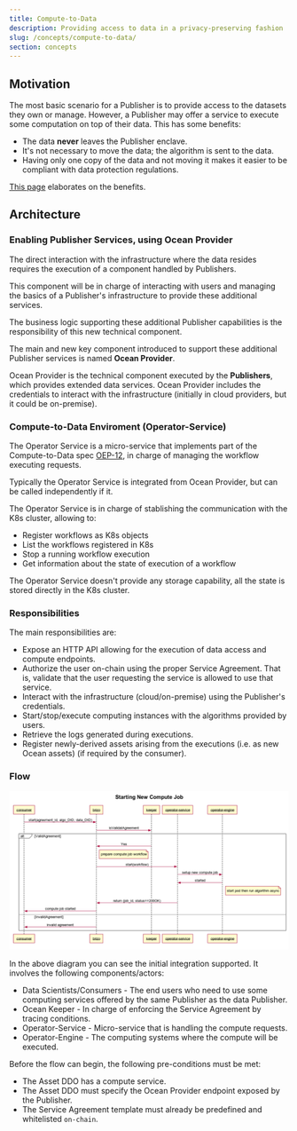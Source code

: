 ```yaml
---
title: Compute-to-Data
description: Providing access to data in a privacy-preserving fashion
slug: /concepts/compute-to-data/
section: concepts
---
```


## Motivation

The most basic scenario for a Publisher is to provide access to the datasets they own or manage. However, a Publisher may offer a service to execute some computation on top of their data. This has some benefits:

- The data **never** leaves the Publisher enclave.
- It's not necessary to move the data; the algorithm is sent to the data.
- Having only one copy of the data and not moving it makes it easier to be compliant with data protection regulations.

[This page](https://oceanprotocol.com/technology/compute-to-data) elaborates on the benefits.

## Architecture

### Enabling Publisher Services, using Ocean Provider

The direct interaction with the infrastructure where the data resides requires the execution of a component handled by Publishers.

This component will be in charge of interacting with users and managing the basics of a Publisher's infrastructure to provide these additional services.

The business logic supporting these additional Publisher capabilities is the responsibility of this new technical component.

The main and new key component introduced to support these additional Publisher services is named **Ocean Provider**.

Ocean Provider is the technical component executed by the **Publishers**, which provides extended data services. Ocean Provider includes the credentials to interact with the infrastructure (initially in cloud providers, but it could be on-premise).

### Compute-to-Data Enviroment (Operator-Service)

The Operator Service is a micro-service that implements part of the Compute-to-Data spec [OEP-12](https://github.com/oceanprotocol/OEPs/tree/master/12),
in charge of managing the workflow executing requests.

Typically the Operator Service is integrated from Ocean Provider, but can be called independently if it.

The Operator Service is in charge of stablishing the communication with the K8s cluster, allowing to:

- Register workflows as K8s objects
- List the workflows registered in K8s
- Stop a running workflow execution
- Get information about the state of execution of a workflow

The Operator Service doesn't provide any storage capability, all the state is stored directly in the K8s cluster.

<repo name="operator-service"></repo>

### Responsibilities

The main responsibilities are:

- Expose an HTTP API allowing for the execution of data access and compute endpoints.
- Authorize the user on-chain using the proper Service Agreement. That is, validate that the user requesting the service is allowed to use that service.
- Interact with the infrastructure (cloud/on-premise) using the Publisher's credentials.
- Start/stop/execute computing instances with the algorithms provided by users.
- Retrieve the logs generated during executions.
- Register newly-derived assets arising from the executions (i.e. as new Ocean assets) (if required by the consumer).

### Flow

![Sequence Diagram for computing services](images/4_Starting_New_Compute_Job.png)

In the above diagram you can see the initial integration supported. It involves the following components/actors:

- Data Scientists/Consumers - The end users who need to use some computing services offered by the same Publisher as the data Publisher.
- Ocean Keeper - In charge of enforcing the Service Agreement by tracing conditions.
- Operator-Service - Micro-service that is handling the compute requests.
- Operator-Engine - The computing systems where the compute will be executed.

Before the flow can begin, the following pre-conditions must be met:

- The Asset DDO has a compute service.
- The Asset DDO must specify the Ocean Provider endpoint exposed by the Publisher.
- The Service Agreement template must already be predefined and whitelisted `on-chain`.

